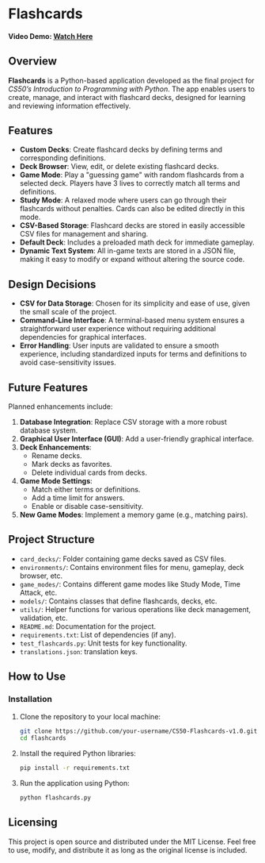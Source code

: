 # Flashcards  

#### Video Demo: [Watch Here](https://youtu.be/4CTJjVHR3PM)  

## Overview  

**Flashcards** is a Python-based application developed as the final project for *CS50’s Introduction to Programming with Python*. The app enables users to create, manage, and interact with flashcard decks, designed for learning and reviewing information effectively.  

## Features  
- **Custom Decks**: Create flashcard decks by defining terms and corresponding definitions.  
- **Deck Browser**: View, edit, or delete existing flashcard decks.  
- **Game Mode**: Play a "guessing game" with random flashcards from a selected deck. Players have 3 lives to correctly match all terms and definitions.
- **Study Mode**: A relaxed mode where users can go through their flashcards without penalties. Cards can also be edited directly in this mode.
- **CSV-Based Storage**: Flashcard decks are stored in easily accessible CSV files for management and sharing.  
- **Default Deck**: Includes a preloaded math deck for immediate gameplay.
- **Dynamic Text System**: All in-game texts are stored in a JSON file, making it easy to modify or expand without altering the source code.

## Design Decisions  
- **CSV for Data Storage**: Chosen for its simplicity and ease of use, given the small scale of the project.  
- **Command-Line Interface**: A terminal-based menu system ensures a straightforward user experience without requiring additional dependencies for graphical interfaces.  
- **Error Handling**: User inputs are validated to ensure a smooth experience, including standardized inputs for terms and definitions to avoid case-sensitivity issues.  

## Future Features  
Planned enhancements include:  
1. **Database Integration**: Replace CSV storage with a more robust database system.  
2. **Graphical User Interface (GUI)**: Add a user-friendly graphical interface.  
3. **Deck Enhancements**:  
   - Rename decks.  
   - Mark decks as favorites.  
   - Delete individual cards from decks.  
4. **Game Mode Settings**:  
   - Match either terms or definitions.  
   - Add a time limit for answers.  
   - Enable or disable case-sensitivity.  
5. **New Game Modes**: Implement a memory game (e.g., matching pairs).  

## Project Structure  
- `card_decks/`: Folder containing game decks saved as CSV files.
- `environments/`: Contains environment files for menu, gameplay, deck browser, etc.
- `game_modes/`: Contains different game modes like Study Mode, Time Attack, etc.
- `models/`: Contains classes that define flashcards, decks, etc.
- `utils/`: Helper functions for various operations like deck management, validation, etc.
- `README.md`: Documentation for the project.
- `requirements.txt`: List of dependencies (if any).
- `test_flashcards.py`: Unit tests for key functionality.
- `translations.json`: translation keys.

## How to Use  

### Installation  
1. Clone the repository to your local machine:  
   ```bash
   git clone https://github.com/your-username/CS50-Flashcards-v1.0.git
   cd flashcards
2. Install the required Python libraries:
   ```bash
   pip install -r requirements.txt
3. Run the application using Python:
   ```bash
   python flashcards.py

## Licensing
This project is open source and distributed under the MIT License. Feel free to use, modify, and distribute it as long as the original license is included.

